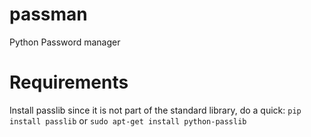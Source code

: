 # passman
Python Password manager

# Requirements
Install passlib since it is not part of the standard library, do a quick:
`pip install passlib`
or 
`sudo apt-get install python-passlib`